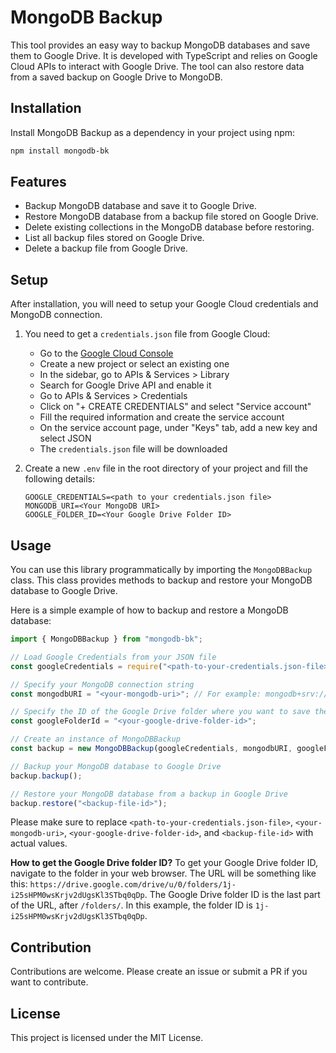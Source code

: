 # MongoDB Backup

This tool provides an easy way to backup MongoDB databases and save them to Google Drive. It is developed with TypeScript and relies on Google Cloud APIs to interact with Google Drive. The tool can also restore data from a saved backup on Google Drive to MongoDB.

## Installation

Install MongoDB Backup as a dependency in your project using npm:

```bash
npm install mongodb-bk
```

## Features

- Backup MongoDB database and save it to Google Drive.
- Restore MongoDB database from a backup file stored on Google Drive.
- Delete existing collections in the MongoDB database before restoring.
- List all backup files stored on Google Drive.
- Delete a backup file from Google Drive.

## Setup

After installation, you will need to setup your Google Cloud credentials and MongoDB connection.

1. You need to get a `credentials.json` file from Google Cloud:

   - Go to the [Google Cloud Console](https://console.cloud.google.com/)
   - Create a new project or select an existing one
   - In the sidebar, go to APIs & Services > Library
   - Search for Google Drive API and enable it
   - Go to APIs & Services > Credentials
   - Click on "+ CREATE CREDENTIALS" and select "Service account"
   - Fill the required information and create the service account
   - On the service account page, under "Keys" tab, add a new key and select JSON
   - The `credentials.json` file will be downloaded

2. Create a new `.env` file in the root directory of your project and fill the following details:
   ```dotenv
   GOOGLE_CREDENTIALS=<path to your credentials.json file>
   MONGODB_URI=<Your MongoDB URI>
   GOOGLE_FOLDER_ID=<Your Google Drive Folder ID>
   ```

## Usage

You can use this library programmatically by importing the `MongoDBBackup` class. This class provides methods to backup and restore your MongoDB database to Google Drive.

Here is a simple example of how to backup and restore a MongoDB database:

```typescript
import { MongoDBBackup } from "mongodb-bk";

// Load Google Credentials from your JSON file
const googleCredentials = require("<path-to-your-credentials.json-file>");

// Specify your MongoDB connection string
const mongodbURI = "<your-mongodb-uri>"; // For example: mongodb+srv://user:password@cluster.mongodb.net/db_name

// Specify the ID of the Google Drive folder where you want to save the backups
const googleFolderId = "<your-google-drive-folder-id>";

// Create an instance of MongoDBBackup
const backup = new MongoDBBackup(googleCredentials, mongodbURI, googleFolderId);

// Backup your MongoDB database to Google Drive
backup.backup();

// Restore your MongoDB database from a backup in Google Drive
backup.restore("<backup-file-id>");
```

Please make sure to replace `<path-to-your-credentials.json-file>`, `<your-mongodb-uri>`, `<your-google-drive-folder-id>`, and `<backup-file-id>` with actual values.

**How to get the Google Drive folder ID?**
To get your Google Drive folder ID, navigate to the folder in your web browser. The URL will be something like this: `https://drive.google.com/drive/u/0/folders/1j-i25sHPM0wsKrjv2dUgsKl3STbq0qDp`. The Google Drive folder ID is the last part of the URL, after `/folders/`. In this example, the folder ID is `1j-i25sHPM0wsKrjv2dUgsKl3STbq0qDp`.

## Contribution

Contributions are welcome. Please create an issue or submit a PR if you want to contribute.

## License

This project is licensed under the MIT License.
